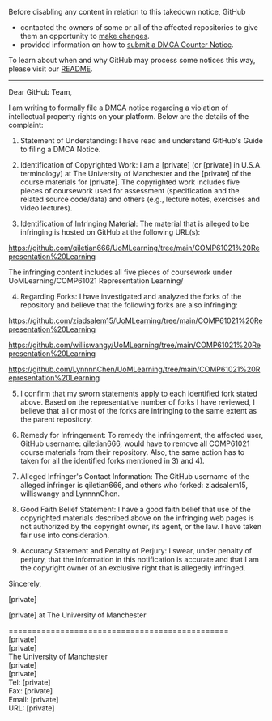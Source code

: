 Before disabling any content in relation to this takedown notice, GitHub
- contacted the owners of some or all of the affected repositories to give them an opportunity to [make changes](https://docs.github.com/en/github/site-policy/dmca-takedown-policy#a-how-does-this-actually-work).
- provided information on how to [submit a DMCA Counter Notice](https://docs.github.com/en/articles/guide-to-submitting-a-dmca-counter-notice).

To learn about when and why GitHub may process some notices this way, please visit our [README](https://github.com/github/dmca/blob/master/README.md#anatomy-of-a-takedown-notice).

---

Dear GitHub Team,

I am writing to formally file a DMCA notice regarding a violation of intellectual property rights on your platform. Below are the details of the complaint:

1.    Statement of Understanding: I have read and understand GitHub's Guide to filing a DMCA Notice.

2.    Identification of Copyrighted Work: I am a [private] (or [private] in U.S.A. terminology) at The University of Manchester and the [private] of the course materials for [private]. The copyrighted work includes five pieces of coursework used for assessment (specification and the related source code/data) and others (e.g., lecture notes, exercises and video lectures).

3.    Identification of Infringing Material: The material that is alleged to be infringing is hosted on GitHub at the following URL(s):

https://github.com/qiletian666/UoMLearning/tree/main/COMP61021%20Representation%20Learning

The infringing content includes all five pieces of coursework under UoMLearning/COMP61021 Representation Learning/

4.    Regarding Forks: I have investigated and analyzed the forks of the repository and believe that the following forks are also infringing:

https://github.com/ziadsalem15/UoMLearning/tree/main/COMP61021%20Representation%20Learning

https://github.com/williswangy/UoMLearning/tree/main/COMP61021%20Representation%20Learning

https://github.com/LynnnnChen/UoMLearning/tree/main/COMP61021%20Representation%20Learning

5.    I confirm that my sworn statements apply to each identified fork stated above. Based on the representative number of forks I have reviewed, I believe that all or most of the forks are infringing to the same extent as the parent repository.

6.    Remedy for Infringement: To remedy the infringement, the affected user, GitHub username: qiletian666, would have to remove all COMP61021 course materials from their repository. Also, the same action has to taken for all the identified forks mentioned in 3) and 4).

7.    Alleged Infringer's Contact Information: The GitHub username of the alleged infringer is qiletian666,  and others who forked: ziadsalem15, williswangy and LynnnnChen.

8.    Good Faith Belief Statement: I have a good faith belief that use of the copyrighted materials described above on the infringing web pages is not authorized by the copyright owner, its agent, or the law. I have taken fair use into consideration.

9.    Accuracy Statement and Penalty of Perjury: I swear, under penalty of perjury, that the information in this notification is accurate and that I am the copyright owner of an exclusive right that is allegedly infringed.

Sincerely,

[private]

[private] at The University of Manchester

===============================================  
[private]  
[private]  
The University of Manchester  
[private]  
[private]  
Tel: [private]  
Fax: [private]  
Email: [private]  
URL: [private]  
